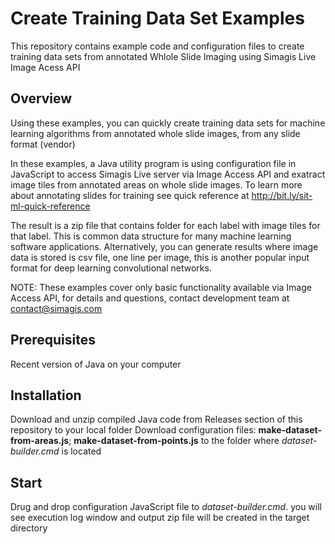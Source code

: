 # Create Training Data Set Examples
This repository contains example code and configuration files to create training data sets from annotated Whlole Slide Imaging using Simagis Live Image Acess API

## Overview
Using these examples, you can quickly create training data sets for machine learning algorithms from annotated whole slide images, from any slide format (vendor) 

In these examples, a Java utility program is using configuration file in JavaScript to access Simagis Live server via Image Access API and exatract image tiles from annotated areas on whole slide images. To learn more about annotating slides for training see quick reference at http://bit.ly/sit-ml-quick-reference

The result is a zip file that contains folder for each label with image tiles for that label.  This is common data structure for many machine learning software applications. Alternatively, you can generate results where image data is stored is csv file, one line per image, this is another popular input format for deep learning convolutional networks. 

NOTE: These examples cover only basic functionality available via Image Access API, for details and questions, contact development team at contact@simagis.com

## Prerequisites
Recent version of Java on your computer

## Installation
Download and unzip compiled Java code from Releases section of this repository to your local folder
Download configuration files: **make-dataset-from-areas.js**; **make-dataset-from-points.js** to the folder where *dataset-builder.cmd* is located

## Start
Drug and drop configuration JavaScript file to *dataset-builder.cmd*. you will see execution log window and output zip file will be created in the target directory
